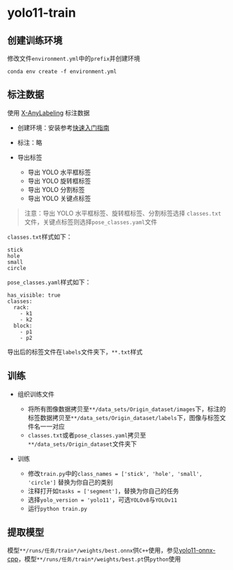# yolo11-train

## 创建训练环境

修改文件`environment.yml`中的`prefix`并创建环境

```shell
conda env create -f environment.yml
```

## 标注数据

使用 [X-AnyLabeling](https://github.com/CVHub520/X-AnyLabeling.git) 标注数据

- 创建环境：安装参考[快速入门指南](https://github.com/CVHub520/X-AnyLabeling/blob/main/docs/zh_cn/get_started.md)

- 标注：略

- 导出标签
  - 导出 YOLO 水平框标签
  - 导出 YOLO 旋转框标签
  - 导出 YOLO 分割标签
  - 导出 YOLO 关键点标签

> 注意：导出 YOLO 水平框标签、旋转框标签、分割标签选择 `classes.txt`文件，关键点标签则选择`pose_classes.yaml`文件

`classes.txt`样式如下：

```shell
stick
hole
small
circle
```

`pose_classes.yaml`样式如下：

```shell
has_visible: true
classes:
  rack:
    - k1
    - k2
  block:
    - p1
    - p2
```

导出后的标签文件在`labels`文件夹下，`**.txt`样式

## 训练

- 组织训练文件
  - 将所有图像数据拷贝至`**/data_sets/Origin_dataset/images`下，标注的标签数据拷贝至`**/data_sets/Origin_dataset/labels`下，图像与标签文件名一一对应
  - `classes.txt`或者`pose_classes.yaml`拷贝至`**/data_sets/Origin_dataset`文件夹下

- 训练
  - 修改`train.py`中的`class_names = ['stick', 'hole', 'small', 'circle']` 替换为你自己的类别
  - 注释打开如`tasks = ['segment']`，替换为你自己的任务
  - 选择`yolo_version = 'yolo11'`，可选`YOLOv8`与`YOLOv11`
  - 运行`python train.py`

## 提取模型

模型`**/runs/任务/train*/weights/best.onnx`供`C++`使用，参见[yolo11-onnx-cpp](https://github.com/zhangnatha/yolo11-onnx-cpp.git)，模型`**/runs/任务/train*/weights/best.pt`供`python`使用
